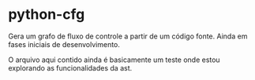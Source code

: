 # python-cfg
Gera um grafo de fluxo de controle a partir de um código fonte. Ainda em fases iniciais de desenvolvimento.

O arquivo aqui contido ainda é basicamente um teste onde estou explorando as funcionalidades da ast.
